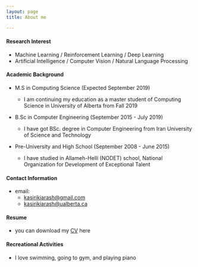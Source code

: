 ```yaml
---
layout: page
title: About me

---
```


#### Research Interest
* Machine Learning / Reinforcement Learning / Deep Learning
* Artificial Intelligence / Computer Vision / Natural Language Processing

#### Academic Background

* M.S in Computing Science (Expected September 2019)
  - I am continuing my education as a master student of Computing Science in University of Alberta from Fall 2019
  
* B.Sc in Computer Engineering (September 2015 - July 2019)
  - I have got BSc. degree in Computer Engineering from Iran University of Science and Technology
  
* Pre-University and High School (September 2008 - June 2015)
  - I have studied in Allameh-Helli (NODET) school, National Organization for Development of Exceptional Talent

  
#### Contact Information

* email: 
  - <kasirikiarash@gmail.com>  
  - <kasirikiarash@ualberta.ca>


#### Resume
* you can download my [CV](https://github.com/kiarash97/kiarash97.github.io/blob/master/CV.pdf) here


#### Recreational Activities
* I love swimming, going to gym, and playing piano

